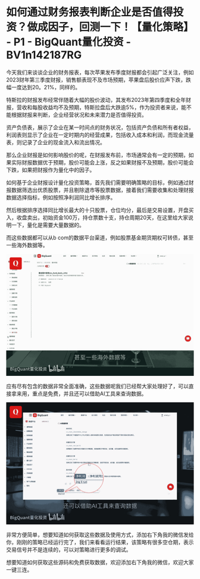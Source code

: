 # 如何通过财务报表判断企业是否值得投资？做成因子，回测一下！【量化策略】 - P1 - BigQuant量化投资 - BV1n142187RG

今天我们来谈谈企业的财务报表，每次苹果发布季度财报都会引起广泛关注，例如2023财年第三季度财报，销售额表现不及市场预期，苹果盘后股价应声下跌，跌幅一度达到20。21%，同样的。

特斯拉的财报发布经常伴随着大幅的股价波动，其发布2023年第四季度和全年财报，营收和每股收益均不及预期，特斯拉盘后大跌逾5%，作为投资者来说，能不能根据财报来判断，企业经营状况和未来潜力是否值得投资。

资产负债表，展示了企业在某一时间点的财务状况，包括资产负债和所有者权益，利润表则显示了企业在一定时期内的经营成果，包括收入成本和利润，而现金流量表，则记录了企业的现金流入和流出情况。

那么企业财报是如何影响股价的呢，在财报发布前，市场通常会有一定的预期，如果实际财报数据优于预期，股价可能会上涨，反之如果财报不及预期，股价可能会下跌，如果把财报作为量化中的因子。

如何基于企业财报设计量化投资策略，首先我们需要明确策略的目标，例如通过财报数据筛选出优质股票，并且剔除退市等股票数据，接着我们需要收集和处理财报数据选择指标，例如按照净利润同比增长排序。

然后根据排序选择同比增长最大的十只股票，仓位均分，最后是交易设置，开盘买入，收盘卖出，初始资金100万，持仓票数十支，持仓周期20天，在这里给大家说明一下，量化是需要大量数据的。

而这些数据都可以从b com的数据平台渠道，例如股票基金期货期权可转债，甚至一些海外数据等。

![](img/7f9cedf4c3f1313c07d3d2012b9265e5_1.png)

应有尽有包含的数据非常全面准确，这些数据呢我们已经帮大家处理好了，可以直接拿来用，重点是免费，并且还可以借助AI工具来查询数据。



![](img/7f9cedf4c3f1313c07d3d2012b9265e5_3.png)

非常方便简单，想要知道如何获取这些数据及使用方式，添加右下角我的微信发给你，刚刚的策略已经运行完了，我们来看看运行结果，该策略有很多空仓期，表示交易信号并不是连续的，可以对策略进行更多的调试。

想要知道如何获取这些源码和免费获取数据，欢迎添加右下角我的微信，欢迎大家一键三连。